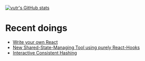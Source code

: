 
[![vutr's GitHub stats](https://github-readme-stats.vercel.app/api?username=vutran1710&show_icons=true)](https://github.com/vutran1710/vutran1710)

# Recent doings
+ [Write your own React](https://github.com/vutran1710/WriteYourOwnReact)
+ [New Shared-State-Managing Tool using purely React-Hooks](https://github.com/vutran1710/Green-State)
+ [Interactive Consistent Hashing](https://github.com/vutran1710/interactive-consistent-hashing)
